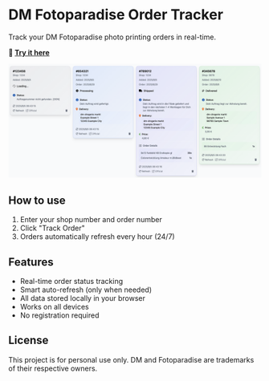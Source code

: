 # DM Fotoparadise Order Tracker

Track your DM Fotoparadise photo printing orders in real-time.

**🚀 [Try it here](https://foto.mwb.moe)**

![Example Screenshot](example.png)

## How to use

1. Enter your shop number and order number
2. Click "Track Order"
3. Orders automatically refresh every hour (24/7)

## Features

- Real-time order status tracking
- Smart auto-refresh (only when needed)
- All data stored locally in your browser
- Works on all devices
- No registration required

## License

This project is for personal use only. DM and Fotoparadise are trademarks of their respective owners.